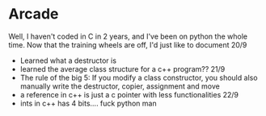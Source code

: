 # Arcade


Well, I haven't coded in C in 2 years, and I've been on python the whole time. Now that the training wheels are off, I'd just like to document 
20/9
- Learned what a destructor is
- learned the average class structure for a c++ program??
21/9
- The rule of the big 5: If you modify a class constructor, you should also manually write the destructor, copier, assignment and move
- a reference in c++ is just a c pointer with less functionalities
22/9
- ints in c++ has 4 bits.... fuck python man
